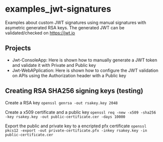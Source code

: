 # examples_jwt-signatures 
Examples about custom JWT signatures using manual signatures with asymetric generated RSA keys. The generated JWT can be validated/checked on https://jwt.io

## Projects
- Jwt-ConsoleApp: Here is shown how to manually generate a JWT token and validate it with Private and Public key
- Jwt-WebAPplication: Here is shown how to configure the JWT validation on APIs using the Authorization header with a Public key

## Creating RSA SHA256 signing keys (testing)

Create a RSA key
`openssl genrsa -out rsakey.key 2048`

Create a x509 certificate and a public key
`openssl req -new -x509 -sha256 -key rsakey.key -out public-certificate.cer -days 10000`

Export the public and private key to a encripted pfx certificate
`openssl pkcs12 -export -out private-certificate.pfx -inkey rsakey.key -in public-certificate.cer`